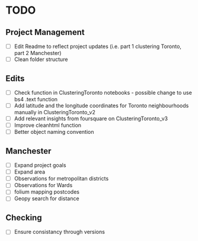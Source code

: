 # TODO

## Project Management
- [ ] Edit Readme to reflect project updates (i.e. part 1 clustering Toronto, part 2 Manchester)
- [ ] Clean folder structure

## Edits
- [ ] Check function in ClusteringToronto notebooks - possible change to use bs4 .text function 
- [ ] Add latitude and the longitude coordinates for Toronto neighbourhoods manually in ClusteringToronto_v2
- [ ] Add relevant insights from foursquare on ClusteringToronto_v3
- [ ] Improve cleanhtml function
- [ ] Better object naming convention

## Manchester 
- [ ] Expand project goals
- [ ] Expand area
- [ ] Observations for metropolitan districts
- [ ] Observations for Wards
- [ ] folium mapping postcodes
- [ ] Geopy search for distance

## Checking
- [ ] Ensure consistancy through versions
